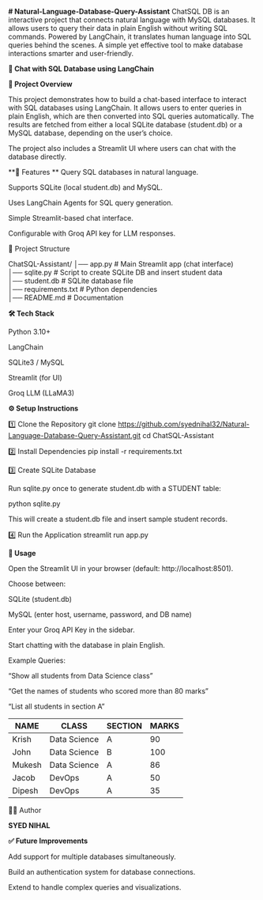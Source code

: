 **# Natural-Language-Database-Query-Assistant**
ChatSQL DB is an interactive project that connects natural language with MySQL databases. It allows users to query their data in plain English without writing SQL commands. Powered by LangChain, it translates human language into SQL queries behind the scenes. A simple yet effective tool to make database interactions smarter and user-friendly.

**🦜 Chat with SQL Database using LangChain**

**📌 Project Overview**

This project demonstrates how to build a chat-based interface to interact with SQL databases using LangChain.
It allows users to enter queries in plain English, which are then converted into SQL queries automatically.
The results are fetched from either a local SQLite database (student.db) or a MySQL database, depending on the user’s choice.

The project also includes a Streamlit UI where users can chat with the database directly.

**🚀 Features
**
Query SQL databases in natural language.

Supports SQLite (local student.db) and MySQL.

Uses LangChain Agents for SQL query generation.

Simple Streamlit-based chat interface.

Configurable with Groq API key for LLM responses.

📂 Project Structure

ChatSQL-Assistant/
│── app.py              # Main Streamlit app (chat interface)  
│── sqlite.py           # Script to create SQLite DB and insert student data  
│── student.db          # SQLite database file  
│── requirements.txt    # Python dependencies  
│── README.md           # Documentation  



**🛠️ Tech Stack**

Python 3.10+

LangChain

SQLite3 / MySQL

Streamlit (for UI)

Groq LLM (LLaMA3)

**⚙️ Setup Instructions**

1️⃣ Clone the Repository
git clone https://github.com/syednihal32/Natural-Language-Database-Query-Assistant.git
cd ChatSQL-Assistant

2️⃣ Install Dependencies
pip install -r requirements.txt


3️⃣ Create SQLite Database

Run sqlite.py once to generate student.db with a STUDENT table:

python sqlite.py

This will create a student.db file and insert sample student records.

4️⃣ Run the Application
streamlit run app.py


**🎯 Usage**

Open the Streamlit UI in your browser (default: http://localhost:8501).

Choose between:

SQLite (student.db)

MySQL (enter host, username, password, and DB name)

Enter your Groq API Key in the sidebar.

Start chatting with the database in plain English.

Example Queries:

“Show all students from Data Science class”

“Get the names of students who scored more than 80 marks”

“List all students in section A”

| NAME   | CLASS        | SECTION | MARKS |
| ------ | ------------ | ------- | ----- |
| Krish  | Data Science | A       | 90    |
| John   | Data Science | B       | 100   |
| Mukesh | Data Science | A       | 86    |
| Jacob  | DevOps       | A       | 50    |
| Dipesh | DevOps       | A       | 35    |

👨‍💻 Author

**SYED NIHAL**


**✅ Future Improvements**

Add support for multiple databases simultaneously.

Build an authentication system for database connections.

Extend to handle complex queries and visualizations.
